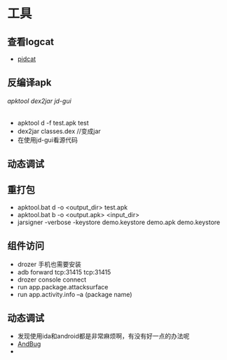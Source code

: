 # 工具

## 查看logcat
- [pidcat](https://github.com/JakeWharton/pidcat.git)

## 反编译apk
###### apktool dex2jar jd-gui
- apktool d -f  test.apk  test  
- dex2jar   classes.dex //变成jar
- 在使用jd-gui看源代码

## 动态调试
## 重打包
- apktool.bat d -o <output_dir> test.apk
- apktool.bat b -o <output.apk> <input_dir>
- jarsigner -verbose -keystore demo.keystore demo.apk demo.keystore
## 组件访问
- drozer 手机也需要安装
-  adb forward tcp:31415 tcp:31415
-  drozer console connect
-  run app.package.attacksurface 
-  run app.activity.info –a (package name)

## 动态调试
- 发现使用ida和android都是非常麻烦啊，有没有好一点的办法呢
- [AndBug](https://github.com/swdunlop/AndBug)
- ​